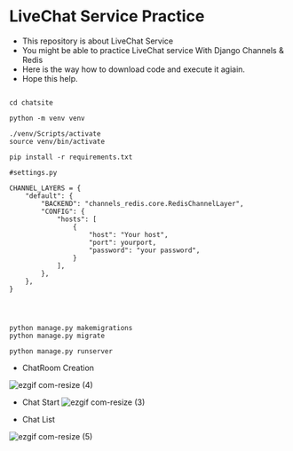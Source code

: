 
# LiveChat Service Practice

- This repository is about LiveChat Service
- You might be able to practice LiveChat service With Django Channels & Redis
- Here is the way how to download code and execute it agiain.
- Hope this help.


```

cd chatsite

python -m venv venv

./venv/Scripts/activate
source venv/bin/activate

pip install -r requirements.txt

#settings.py

CHANNEL_LAYERS = {
    "default": {
        "BACKEND": "channels_redis.core.RedisChannelLayer",
        "CONFIG": {
            "hosts": [
                {
                    "host": "Your host",
                    "port": yourport,
                    "password": "your password",
                }
            ],
        },
    },
}




python manage.py makemigrations
python manage.py migrate

python manage.py runserver

```
- ChatRoom Creation

![ezgif com-resize (4)](https://github.com/maxkim77/LiveChatService/assets/141907655/135a2e09-bae5-4e61-b0f2-80869a4af3a5)


- Chat Start
![ezgif com-resize (3)](https://github.com/maxkim77/LiveChatService/assets/141907655/2d86cabe-bac6-4b18-b414-bca71b0f7435)


- Chat List
 
![ezgif com-resize (5)](https://github.com/maxkim77/LiveChatService/assets/141907655/9a5051c0-2108-4c98-9851-575cf032ec88)
